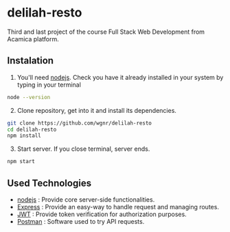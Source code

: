 # delilah-resto
Third and last project of the course Full Stack Web Development from Acamica platform.

## Instalation
1. You'll need [nodejs](https://nodejs.org). Check you have it already installed in your system by typing in your terminal
```bash
node --version
```
2. Clone repository, get into it and install its dependencies.
```bash
git clone https://github.com/wgnr/delilah-resto
cd delilah-resto
npm install
```
3. Start server. If you close terminal, server ends.
```bash
npm start
```

## Used Technologies
- [nodejs](https://nodejs.org) : Provide core server-side functionalities.
- [Express](http://expressjs.com) : Provide an easy-way to handle request and managing routes.
- [JWT](https://jwt.io) : Provide token verification for authorization purposes.
- [Postman](https://www.postman.com/) : Software used to try API requests.